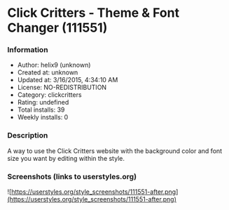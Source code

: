 # Click Critters - Theme & Font Changer (111551)

### Information
- Author: helix9 (unknown)
- Created at: unknown
- Updated at: 3/16/2015, 4:34:10 AM
- License: NO-REDISTRIBUTION
- Category: clickcritters
- Rating: undefined
- Total installs: 39
- Weekly installs: 0


### Description
A way to use the Click Critters website with the background color and font size you want by editing within the style.


### Screenshots (links to userstyles.org)
![https://userstyles.org/style_screenshots/111551-after.png](https://userstyles.org/style_screenshots/111551-after.png)


